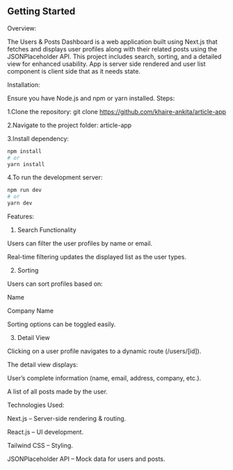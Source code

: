 ## Getting Started

Overview:

The Users & Posts Dashboard is a web application built using Next.js that fetches and displays user profiles along with their related posts using the JSONPlaceholder API. This project includes search, sorting, and a detailed view for enhanced usability.
App is server side rendered and user list component is client side that as it needs state.

Installation:

Ensure you have Node.js and npm or yarn installed.
Steps:

1.Clone the repository:
git clone https://github.com/khaire-ankita/article-app

2.Navigate to the project folder:
article-app

3.Install dependency:
```bash
npm install
# or
yarn install
```

4.To run the development server:

```bash
npm run dev
# or
yarn dev
```

Features:

1. Search Functionality

Users can filter the user profiles by name or email.

Real-time filtering updates the displayed list as the user types.

2. Sorting

Users can sort profiles based on:

Name 

Company Name 

Sorting options can be toggled easily.

3. Detail View

Clicking on a user profile navigates to a dynamic route (/users/[id]).

The detail view displays:

User’s complete information (name, email, address, company, etc.).

A list of all posts made by the user.

Technologies Used:

Next.js – Server-side rendering & routing.

React.js – UI development.

Tailwind CSS – Styling.

JSONPlaceholder API – Mock data for users and posts.